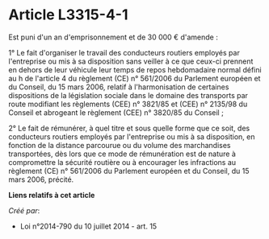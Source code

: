 # Article L3315-4-1

Est puni d'un an d'emprisonnement et de 30 000 € d'amende :

1° Le fait d'organiser le travail des conducteurs routiers employés par l'entreprise ou mis à sa disposition sans veiller à
ce que ceux-ci prennent en dehors de leur véhicule leur temps de repos hebdomadaire normal défini au h de l'article 4 du
règlement (CE) n° 561/2006 du Parlement européen et du Conseil, du 15 mars 2006, relatif à l'harmonisation de certaines
dispositions de la législation sociale dans le domaine des transports par route modifiant les règlements (CEE) n° 3821/85 et
(CEE) n° 2135/98 du Conseil et abrogeant le règlement (CEE) n° 3820/85 du Conseil ;

2° Le fait de rémunérer, à quel titre et sous quelle forme que ce soit, des conducteurs routiers employés par l'entreprise ou
mis à sa disposition, en fonction de la distance parcourue ou du volume des marchandises transportées, dès lors que ce mode
de rémunération est de nature à compromettre la sécurité routière ou à encourager les infractions au règlement (CE) n°
561/2006 du Parlement européen et du Conseil, du 15 mars 2006, précité.

**Liens relatifs à cet article**

_Créé par_:

  - Loi n°2014-790 du 10 juillet 2014 - art. 15
